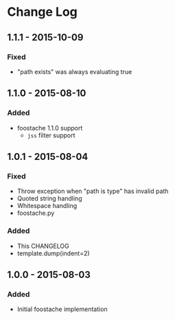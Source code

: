 # Change Log

## 1.1.1 - 2015-10-09
### Fixed
- "path exists" was always evaluating true

## 1.1.0 - 2015-08-10
### Added
- foostache 1.1.0 support
	- `jss` filter support

## 1.0.1 - 2015-08-04
### Fixed
- Throw exception when "path is type" has invalid path
- Quoted string handling
- Whitespace handling
- foostache.py

### Added
- This CHANGELOG
- template.dump(indent=2)

## 1.0.0 - 2015-08-03
### Added
- Initial foostache implementation

